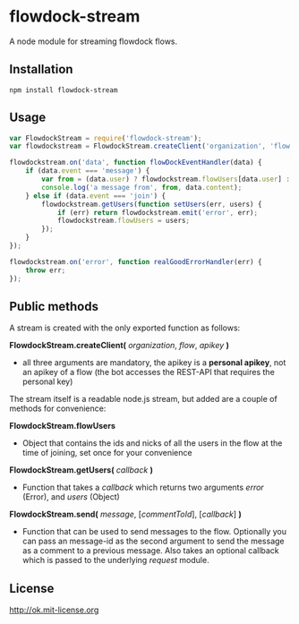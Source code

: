 flowdock-stream
===============

A node module for streaming flowdock flows.

Installation
------------

`npm install flowdock-stream`

Usage
-----

```js
var FlowdockStream = require('flowdock-stream');
var flowdockstream = FlowdockStream.createClient('organization', 'flow', 'apikey');

flowdockstream.on('data', function flowDockEventHandler(data) {
    if (data.event === 'message') {
        var from = (data.user) ? flowdockstream.flowUsers[data.user] : null;
        console.log('a message from', from, data.content);
    } else if (data.event === 'join') {
        flowdockstream.getUsers(function setUsers(err, users) {
            if (err) return flowdockstream.emit('error', err);
            flowdockstream.flowUsers = users;
        });
    }
});

flowdockstream.on('error', function realGoodErrorHandler(err) {
    throw err;
});
```

Public methods
--------------

A stream is created with the only exported function as follows:


__FlowdockStream.createClient(__ *organization*, *flow*, *apikey* __)__
    
  - all three arguments are mandatory, the apikey is a __personal apikey__, not an apikey of a flow (the bot accesses the REST-API that requires the personal key)


The stream itself is a readable node.js stream, but added are a couple of methods for convenience:

__FlowdockStream.flowUsers__
    
  - Object that contains the ids and nicks of all the users in the flow at the time of joining, set once for your convenience


__FlowdockStream.getUsers(__ *callback* __)__
    
  - Function that takes a *callback* which returns two arguments *error* (Error), and *users* (Object)


__FlowdockStream.send(__ *message*, [*commentToId*], [*callback*] __)__
    
  - Function that can be used to send messages to the flow. Optionally you can pass an message-id as the second argument to send the message as a comment to a previous message. Also takes an optional callback which is passed to the underlying *request* module.

License
-------
http://ok.mit-license.org
